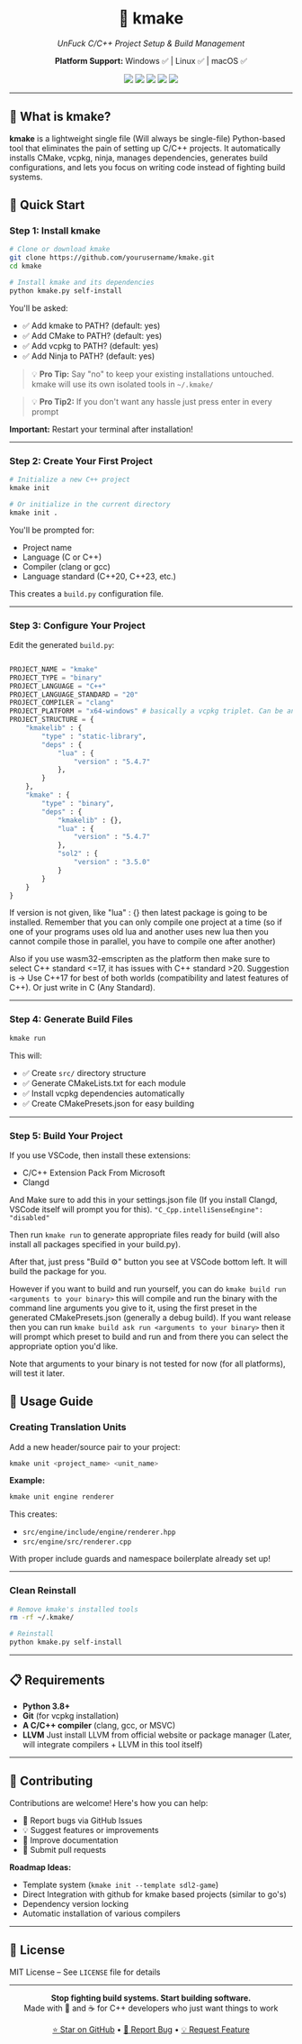<h1 align="center">🔨 kmake</h1>
<p align="center"><i>UnFuck C/C++ Project Setup & Build Management</i></p>
<p align="center"><b>Platform Support:</b> Windows ✅ | Linux ✅ | macOS ✅</p>

<p align="center">
  <img src="https://img.shields.io/badge/cmake-automatic-blue?style=flat-square&logo=cmake" />
  <img src="https://img.shields.io/badge/vcpkg-integrated-green?style=flat-square&logo=vcpkg" />
  <img src="https://img.shields.io/badge/setup-minutes-orange?style=flat-square&logo=clockify" />
  <img src="https://img.shields.io/badge/dependencies-painless-success?style=flat-square&logo=dependabot" />
  <img src="https://img.shields.io/badge/boilerplate-eliminated-critical?style=flat-square&logo=deletedotme" />
</p>

---

## 🎯 What is kmake?

**kmake** is a lightweight single file (Will always be single-file) Python-based tool that eliminates the pain of setting up C/C++ projects. It automatically installs CMake, vcpkg, ninja, manages dependencies, generates build configurations, and lets you focus on writing code instead of fighting build systems.

## 🚀 Quick Start

### Step 1: Install kmake

```bash
# Clone or download kmake
git clone https://github.com/yourusername/kmake.git
cd kmake

# Install kmake and its dependencies
python kmake.py self-install
```

You'll be asked:
- ✅ Add kmake to PATH? (default: yes)
- ✅ Add CMake to PATH? (default: yes)
- ✅ Add vcpkg to PATH? (default: yes)
- ✅ Add Ninja to PATH? (default: yes)

> 💡 **Pro Tip:** Say "no" to keep your existing installations untouched. kmake will use its own isolated tools in `~/.kmake/`

> 💡 **Pro Tip2:** If you don't want any hassle just press enter in every prompt

**Important:** Restart your terminal after installation!

---

### Step 2: Create Your First Project

```bash
# Initialize a new C++ project
kmake init

# Or initialize in the current directory
kmake init .
```

You'll be prompted for:
- Project name
- Language (C or C++)
- Compiler (clang or gcc)
- Language standard (C++20, C++23, etc.)

This creates a `build.py` configuration file.

---

### Step 3: Configure Your Project

Edit the generated `build.py`:

```python

PROJECT_NAME = "kmake"
PROJECT_TYPE = "binary"
PROJECT_LANGUAGE = "C++"
PROJECT_LANGUAGE_STANDARD = "20"
PROJECT_COMPILER = "clang"
PROJECT_PLATFORM = "x64-windows" # basically a vcpkg triplet. Can be any one from vcpkg's supported triplets like x64-windows, x64-windows-static, x64-linux (untested), x64-linux-dynamic (untested), x64-osx(untested), arm64-android (will be supported later), wasm32-emscripten (untested), etc.
PROJECT_STRUCTURE = {
    "kmakelib" : {
        "type" : "static-library",
        "deps" : {
            "lua" : {
                "version" : "5.4.7" 
            },
        }
    },
    "kmake" : {
        "type" : "binary",
        "deps" : {
            "kmakelib" : {},
            "lua" : {
                "version" : "5.4.7"
            },        
            "sol2" : {
                "version" : "3.5.0"
            }
        }
    }
}
```

If version is not given, like "lua" : {} then latest package is going to be installed. Remember that you can only compile one project at a time (so if one of your programs uses old lua and another uses new lua then you cannot compile those in parallel, you have to compile one after another)


Also if you use wasm32-emscripten as the platform then make sure to select C++ standard <=17, it has issues with C++ standard >20.
Suggestion is -> Use C++17 for best of both worlds (compatibility and latest features of C++). Or just write in C (Any Standard).


---

### Step 4: Generate Build Files

```bash
kmake run
```

This will:
- ✅ Create `src/` directory structure
- ✅ Generate CMakeLists.txt for each module
- ✅ Install vcpkg dependencies automatically
- ✅ Create CMakePresets.json for easy building

---

### Step 5: Build Your Project

If you use VSCode, then install these extensions:

* C/C++ Extension Pack From Microsoft
* Clangd

And Make sure to add this in your settings.json file (If you install Clangd, VSCode itself will prompt you for this).
` "C_Cpp.intelliSenseEngine": "disabled" `

Then run `kmake run` to generate appropriate files ready for build (will also install all packages specified in your build.py).

After that, just press "Build ⚙️" button you see at VSCode bottom left. It will build the package for you.

However if you want to build and run yourself, you can do `kmake build run <arguments to your binary>` this will compile and run the binary with the command line arguments you give to it, using the first preset in the generated CMakePresets.json (generally a debug build). If you want release then you can run `kmake build ask run <arguments to your binary>` then it will prompt which preset to build and run and from there you can select the appropriate option you'd like.

Note that arguments to your binary is not tested for now (for all platforms), will test it later.

## 📖 Usage Guide

### Creating Translation Units

Add a new header/source pair to your project:

```bash
kmake unit <project_name> <unit_name>
```

**Example:**
```bash
kmake unit engine renderer
```

This creates:
- `src/engine/include/engine/renderer.hpp`
- `src/engine/src/renderer.cpp`

With proper include guards and namespace boilerplate already set up!

---

### Clean Reinstall

```bash
# Remove kmake's installed tools
rm -rf ~/.kmake/

# Reinstall
python kmake.py self-install
```

---

## 📋 Requirements

- **Python 3.8+**
- **Git** (for vcpkg installation)
- **A C/C++ compiler** (clang, gcc, or MSVC)
- **LLVM** Just install LLVM from official website or package manager (Later, will integrate compilers + LLVM in this tool itself)

---

## 🤝 Contributing

Contributions are welcome! Here's how you can help:

- 🐛 Report bugs via GitHub Issues
- 💡 Suggest features or improvements
- 📝 Improve documentation
- 🔧 Submit pull requests

**Roadmap Ideas:**
- Template system (`kmake init --template sdl2-game`)
- Direct Integration with github for kmake based projects (similar to go's)
- Dependency version locking
- Automatic installation of various compilers

---

## 📜 License

MIT License – See `LICENSE` file for details

---

<p align="center">
  <b>Stop fighting build systems. Start building software.</b><br/>
  Made with 💪 and ☕ for C++ developers who just want things to work
</p>

<p align="center">
  <a href="https://github.com/yourusername/kmake">⭐ Star on GitHub</a> •
  <a href="https://github.com/yourusername/kmake/issues">🐛 Report Bug</a> •
  <a href="https://github.com/yourusername/kmake/issues">💡 Request Feature</a>
</p>
